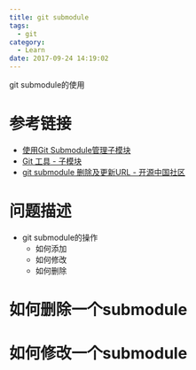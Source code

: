 ```yaml
---
title: git submodule
tags:
  - git
category:
  - Learn
date: 2017-09-24 14:19:02
---
```


git submodule的使用
<!--more-->

# 参考链接
* [使用Git Submodule管理子模块](https://segmentfault.com/a/1190000003076028)
* [Git 工具 - 子模块](https://git-scm.com/book/zh/v2/Git-%E5%B7%A5%E5%85%B7-%E5%AD%90%E6%A8%A1%E5%9D%97)
* [git submodule 删除及更新URL - 开源中国社区](https://www.oschina.net/question/191986_135279)

# 问题描述
* git submodule的操作
    * 如何添加
    * 如何修改
    * 如何删除

# 如何删除一个submodule

# 如何修改一个submodule



